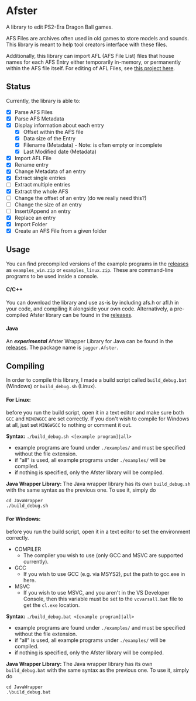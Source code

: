 # Afster

A library to edit PS2-Era Dragon Ball games.

AFS Files are archives often used in old games to store models and sounds. This library is meant to help tool creators interface with these files.

Additionally, this library can import AFL (AFS File List) files that house names for each AFS Entry either temporarily in-memory, or permanently within the AFS file itself. For editing of AFL Files, see [this project here](https://github.com/ViveTheModder/afl-editor).

## Status

Currently, the library is able to:

- [x] Parse AFS Files
- [x] Parse AFS Metadata
- [x] Display information about each entry
    - [x] Offset within the AFS file
    - [x] Data size of the Entry
    - [x] Filename (Metadata) - Note: is often empty or incomplete
    - [x] Last Modified date (Metadata)
- [x] Import AFL File
- [x] Rename entry
- [x] Change Metadata of an entry
- [x] Extract single entries
- [ ] Extract multiple entries
- [x] Extract the whole AFS
- [ ] Change the offset of an entry (do we really need this?)
- [ ] Change the size of an entry
- [ ] Insert/Append an entry
- [x] Replace an entry
- [x] Import Folder
- [x] Create an AFS File from a given folder

## Usage
You can find precompiled versions of the example programs in the [releases](https://github.com/jagger1407/Afster/releases/latest) as `examples_win.zip` or `examples_linux.zip`. These are command-line programs to be used inside a console.

#### C/C++
You can download the library and use as-is by including afs.h or afl.h in your code, and compiling it alongside your own code.
Alternatively, a pre-compiled Afster library can be found in the [releases](https://github.com/jagger1407/Afster/releases/latest).

#### Java
An ***experimental*** Afster Wrapper Library for Java can be found in the [releases](https://github.com/jagger1407/Afster/releases/latest). The package name is `jagger.Afster`.

## Compiling

In order to compile this library, I made a build script called `build_debug.bat` (Windows) or `build_debug.sh` (Linux).

#### For Linux:
before you run the build script, open it in a text editor and make sure both `GCC` and `MINGWGCC` are set correctly. 
If you don't wish to compile for Windows at all, just set `MINGWGCC` to nothing or comment it out.

**Syntax:**
`./build_debug.sh <[example program]|all>`
- example programs are found under `./examples/` and must be specified without the file extension.
- if "all" is used, all example programs under `./examples/` will be compiled.
- if nothing is specified, only the Afster library will be compiled.

**Java Wrapper Library:**
The Java wrapper library has its own `build_debug.sh` with the same syntax as the previous one. To use it, simply do
```
cd JavaWrapper
./build_debug.sh
```

#### For Windows:
before you run the build script, open it in a text editor to set the environment correctly.

- COMPILER
    - The compiler you wish to use (only GCC and MSVC are supported currently).
- GCC
    - If you wish to use GCC (e.g. via MSYS2), put the path to gcc.exe in here.
- MSVC
    - If you wish to use MSVC, and you aren't in the VS Developer Console, then this variable must be set to the `vcvarsall.bat` file to get the `cl.exe` location. 

**Syntax:**
`./build_debug.bat <[example program]|all>`
- example programs are found under `./examples/` and must be specified without the file extension.
- if "all" is used, all example programs under `./examples/` will be compiled.
- if nothing is specified, only the Afster library will be compiled.

**Java Wrapper Library:**
The Java wrapper library has its own `build_debug.bat` with the same syntax as the previous one. To use it, simply do
```
cd JavaWrapper
.\build_debug.bat
```